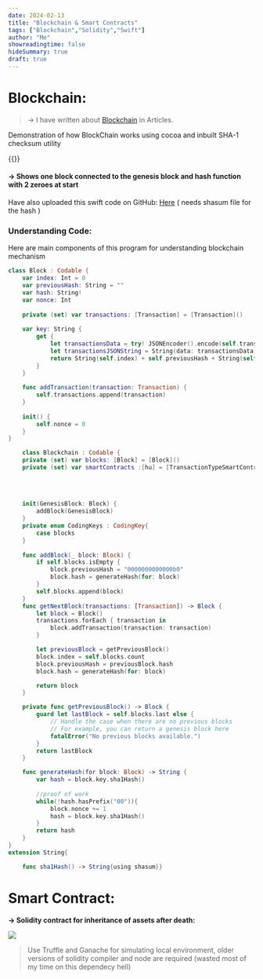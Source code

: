 ```yaml
---
date: 2024-02-13
title: "Blockchain & Smart Contracts"
tags: ["Blockchain","Solidity","Swift"]
author: "Me"
showreadingtime: false
hideSummary: true
draft: true
---
```

# Blockchain:
>-> I have written about [Blockchain](/Articles/BlockChain.md) in Articles.
>
Demonstration of how BlockChain works using cocoa and inbuilt  SHA-1 checksum utility

{{<youtube dsYQxNIGCRk>}} 
#### -> Shows one block connected to the genesis block and hash function with 2 zeroes at start

Have also uploaded this swift code on GitHub:  [Here](https://github.com/huz4f/Blockchain) ( needs shasum file for the hash ) 
###  Understanding Code:
Here are main components of this program for understanding blockchain mechanism
```swift
class Block : Codable {
    var index: Int = 0
    var previousHash: String = ""
    var hash: String!
    var nonce: Int
    
    private (set) var transactions: [Transaction] = [Transaction]()
    
    var key: String {
        get {
            let transactionsData = try! JSONEncoder().encode(self.transactions)
            let transactionsJSONString = String(data: transactionsData, encoding: .utf8)
            return String(self.index) + self.previousHash + String(self.nonce) + (transactionsJSONString ?? "")
        }
    }
    
    func addTransaction(transaction: Transaction) {
        self.transactions.append(transaction)
    }
    
    init() {
        self.nonce = 0
    }
}
```


```swift
    class Blockchain : Codable {
    private (set) var blocks: [Block] = [Block]()
    private (set) var smartContracts :[hu] = [TransactionTypeSmartContract()]
    
    
    
    
    init(GenesisBlock: Block) {
        addBlock(GenesisBlock)
    }
    private enum CodingKeys : CodingKey{
        case blocks
    }
    
    func addBlock(_ block: Block) {
        if self.blocks.isEmpty {
            block.previousHash = "0000000000000b0"
            block.hash = generateHash(for: block)
        }
        self.blocks.append(block)
    }
    func getNextBlock(transactions: [Transaction]) -> Block {
        let block = Block()
        transactions.forEach { transaction in
            block.addTransaction(transaction: transaction)
        }

        let previousBlock = getPreviousBlock()
        block.index = self.blocks.count
        block.previousHash = previousBlock.hash
        block.hash = generateHash(for: block)

        return block
    }

    private func getPreviousBlock() -> Block {
        guard let lastBlock = self.blocks.last else {
            // Handle the case when there are no previous blocks
            // For example, you can return a genesis block here
            fatalError("No previous blocks available.")
        }
        return lastBlock
    }
```

```swift
    func generateHash(for block: Block) -> String {
        var hash = block.key.sha1Hash()
        
        //proof of work
        while(!hash.hasPrefix("00")){
            block.nonce += 1
            hash = block.key.sha1Hash()
        }
        return hash
    }
}
extension String{

    func sha1Hash() -> String{using shasum}}
```



# Smart Contract:
 **-> Solidity contract for inheritance of assets after death:**


![](/images/sol.png)

> Use Truffle and Ganache for simulating local environment, older versions of solidity compiler and node are required (wasted most of my time on this dependecy hell)









